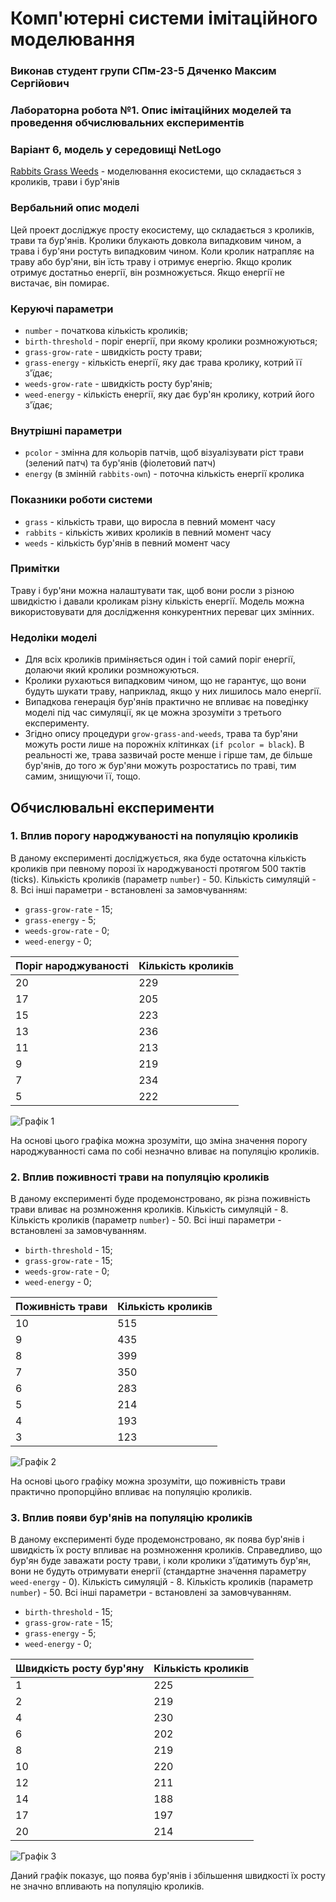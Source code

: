 # Комп'ютерні системи імітаційного моделювання
### Виконав студент групи СПм-23-5 Дяченко Максим Сергійович
### Лабораторна робота №1. Опис імітаційних моделей та проведення обчислювальних експериментів

### Варіант 6, модель у середовищі NetLogo

[Rabbits Grass Weeds](https://www.netlogoweb.org/launch#https://www.netlogoweb.org/assets/modelslib/Sample%20Models/Biology/Rabbits%20Grass%20Weeds.nlogo) - моделювання екосистеми, що складається з кроликів, трави і бур'янів


### Вербальний опис моделі

Цей проект досліджує просту екосистему, що складається з кроликів, трави та бур'янів. Кролики блукають довкола випадковим чином, а трава і бур'яни ростуть випадковим чином. Коли кролик натрапляє на траву або бур'яни, він їсть траву і отримує енергію. Якщо кролик отримує достатньо енергії, він розмножується. Якщо енергії не вистачає, він помирає.

### Керуючі параметри

- `number` - початкова кількість кроликів;
- `birth-threshold` - поріг енергії, при якому кролики розмножуються;
- `grass-grow-rate` - швидкість росту трави;
- `grass-energy` - кількість енергії, яку дає трава кролику, котрий її з'їдає;
- `weeds-grow-rate` - швидкість росту бур'янів;
- `weed-energy` - кількість енергії, яку дає бур'ян кролику, котрий його з'їдає;

### Внутрішні параметри

- `pcolor` - змінна для кольорів патчів, щоб візуалізувати ріст трави (зелений патч) та бур'янів (фіолетовий патч)
- `energy` (в змінній `rabbits-own`) - поточна кількість енергії кролика

### Показники роботи системи

- `grass` - кількість трави, що виросла в певний момент часу
- `rabbits` - кількість живих кроликів в певний момент часу
- `weeds` - кількість бур'янів в певний момент часу

### Примітки

Траву і бур'яни можна налаштувати так, щоб вони росли з різною швидкістю і давали кроликам різну кількість енергії. Модель можна використовувати для дослідження конкурентних переваг цих змінних.

### Недоліки моделі

- Для всіх кроликів приміняється один і той самий поріг енергії, долаючи який кролики розмножуються.
- Кролики рухаються випадковим чином, що не гарантує, що вони будуть шукати траву, наприклад, якщо у них лишилось мало енергії.
- Випадкова генерація бур'янів практично не впливає на поведінку моделі під час симуляції, як це можна зрозуміти з третього експерименту.
- Згідно опису процедури `grow-grass-and-weeds`, трава та бур'яни можуть рости лише на порожніх клітинках (`if pcolor = black`). В реальності же, трава зазвичай росте менше і гірше там, де більше бур'янів, до того ж бур'яни можуть розростатись по траві, тим самим, знищуючи її, тощо.

## Обчислювальні експерименти

### 1. Вплив порогу народжуваності на популяцію кроликів

В даному експерименті досліджується, яка буде остаточна кількість кроликів при певному порозі їх народжуваності протягом 500 тактів (ticks). Кількість кроликів (параметр `number`) - 50. Кількість симуляцій - 8. Всі інші параметри - встановлені за замовчуванням:

- `grass-grow-rate` - 15;
- `grass-energy` - 5;
- `weeds-grow-rate` - 0;
- `weed-energy` - 0;

| Поріг народжуваності | Кількість кроликів |
| -------------------- | ------------------ |
| 20                   | 229                |
| 17                   | 205                |
| 15                   | 223                |
| 13                   | 236                |
| 11                   | 213                |
| 9                    | 219                |
| 7                    | 234                |
| 5                    | 222                |

![Графік 1](графік1.png)

На основі цього графіка можна зрозуміти, що зміна значення порогу народжуванності сама по собі незначно вливає на популяцію кроликів.

### 2. Вплив поживності трави на популяцію кроликів

В даному експерименті буде продемонстровано, як різна поживність трави вливає на розмноження кроликів. Кількість симуляцій - 8. Кількість кроликів (параметр `number`) - 50. Всі інші параметри - встановлені за замовчуванням.

- `birth-threshold` - 15;
- `grass-grow-rate` - 15;
- `weeds-grow-rate` - 0;
- `weed-energy` - 0;

| Поживність трави | Кількість кроликів |
| ---------------- | ------------------ |
| 10               | 515                |
| 9                | 435                |
| 8                | 399                |
| 7                | 350                |
| 6                | 283                |
| 5                | 214                |
| 4                | 193                |
| 3                | 123                |

![Графік 2](графік2.png)

На основі цього графіку можна зрозуміти, що поживність трави практично пропорційно впливає на популяцію кроликів.

### 3. Вплив появи бур'янів на популяцію кроликів

В даному експерименті буде продемонстровано, як поява бур'янів і швидкість їх росту впливає на розмноження кроликів. Справедливо, що бур'ян буде заважати росту трави, і коли кролики з'їдатимуть бур'ян, вони не будуть отримувати енергії (стандартне значення параметру `weed-energy` - 0). Кількість симуляцій - 8. Кількість кроликів (параметр `number`) - 50. Всі інші параметри - встановлені за замовчуванням.

- `birth-threshold` - 15;
- `grass-grow-rate` - 15;
- `grass-energy` - 5;
- `weed-energy` - 0;

| Швидкість росту бур'яну | Кількість кроликів |
| ----------------------- | ------------------ |
| 1                       | 225                |
| 2                       | 219                |
| 4                       | 230                |
| 6                       | 202                |
| 8                       | 219                |
| 10                      | 220                |
| 12                      | 211                |
| 14                      | 188                |
| 17                      | 197                |
| 20                      | 214                |

![Графік 3](графік3.png)

Даний графік показує, що поява бур'янів і збільшення швидкості їх росту не значно впливають на популяцію кроликів.
